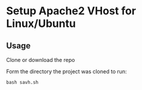 # Setup Apache2 VHost for Linux/Ubuntu

## Usage
Clone or download the repo

Form the directory the project was cloned to run: 
```
bash savh.sh
```